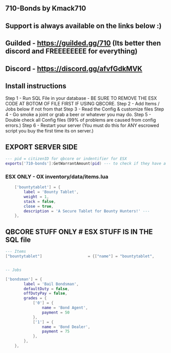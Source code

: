 ## 710-Bonds by Kmack710 
## Support is always available on the links below :) 
## Guilded - https://guilded.gg/710 (Its better then discord and FREEEEEEEE for everything)
## Discord - https://discord.gg/afvfGdkMVK

## Install instructions 
Step 1 - Run SQL File in your database - BE SURE TO REMOVE THE ESX CODE AT BOTOM OF FILE FIRST IF USING QBCORE.
Step 2 - Add Items / Jobs below if not from that 
Step 3 - Read the Config & customize files
Step 4 - Go smoke a joint or grab a beer or whatever you may do. 
Step 5 - Double check all Config files (99% of problems are caused from config errors.)
Step 6 - Restart your server (You must do this for ANY escrowed script you buy the first time its on server.)


## EXPORT SERVER SIDE
```lua 
--- pid = citizenID for qbcore or indentifier for ESX 
exports['710-bonds']:GetWarrantAmount(pid) --- to check if they have a warrant currently on them.
```

### ESX ONLY - OX inventory/data/items.lua
```lua
	['bountytablet'] = {
		label = 'Bounty Tablet',
		weight = 1,
		stack = false,
		close = true,
		description = 'A Secure Tablet for Bounty Hunters!' ---  
	},
```

## QBCORE STUFF ONLY # ESX STUFF IS IN THE SQL file 
```lua
--- Items 
["bountytablet"] 				 	= {["name"] = "bountytablet",				["label"] = "Bounty hunter tablet",						["weight"] = 500,			["type"] = "item",		["image"] = "bountytablet.png",		["unique"] = true,		["useable"] = true,		["shouldClose"] = true,		["combinable"] = nil,				["description"] = "A Secure Computer Bounty hunters!"},


-- Jobs 

['bondsman'] = {
		label = 'Bail Bondsman',
		defaultDuty = false,
		offDutyPay = false,
		grades = {
            ['0'] = {
                name = 'Bond Agent',
                payment = 50
            },
			['1'] = {
                name = 'Bond Dealer',
                payment = 75
            },
        },
    },
```